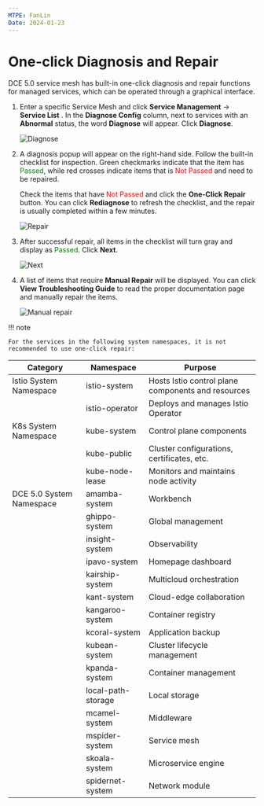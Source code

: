 ```yaml
---
MTPE: FanLin
Date: 2024-01-23
---
```


# One-click Diagnosis and Repair

DCE 5.0 service mesh has built-in one-click diagnosis and repair functions for managed services, which can be operated through a graphical interface.

1. Enter a specific Service Mesh and click __Service Management__ -> __Service List__ .
   In the __Diagnose Config__ column, next to services with an __Abnormal__ status,
   the word __Diagnose__ will appear. Click __Diagnose__.

    ![Diagnose](https://docs.daocloud.io/daocloud-docs-images/docs/en/docs/mspider/user-guide/images/diagnose01.png)

2. A diagnosis popup will appear on the right-hand side. Follow the built-in checklist for inspection.
   Green checkmarks indicate that the item has <span style="color:green">Passed</span>, while red crosses indicate items that is <span style="color:red">Not Passed</span> and need to be repaired.

    Check the items that have <span style="color:red">Not Passed</span> and click the __One-Click Repair__ button.
    You can click __Rediagnose__ to refresh the checklist, and the repair is usually
    completed within a few minutes.

    ![Repair](https://docs.daocloud.io/daocloud-docs-images/docs/en/docs/mspider/user-guide/images/diagnose02.png)

3. After successful repair, all items in the checklist will turn gray and display as
   <span style="color:green">Passed</span>. Click __Next__.

    ![Next](https://docs.daocloud.io/daocloud-docs-images/docs/en/docs/mspider/user-guide/images/diagnose03.png)

4. A list of items that require __Manual Repair__ will be displayed.
   You can click __View Troubleshooting Guide__ to read the proper documentation page and manually repair the items.

    ![Manual repair](https://docs.daocloud.io/daocloud-docs-images/docs/en/docs/mspider/user-guide/images/diagnose04.png)

!!! note

    For the services in the following system namespaces, it is not recommended to use one-click repair:

| Category             | Namespace          | Purpose                        |
| -------------------- | ------------------ | ----------------------------- |
| Istio System Namespace | istio-system       | Hosts Istio control plane components and resources |
|                      | istio-operator     | Deploys and manages Istio Operator |
| K8s System Namespace   | kube-system        | Control plane components      |
|                      | kube-public        | Cluster configurations, certificates, etc. |
|                      | kube-node-lease    | Monitors and maintains node activity |
| DCE 5.0 System Namespace | amamba-system      | Workbench         |
|                      | ghippo-system      | Global management             |
|                      | insight-system     | Observability                 |
|                      | ipavo-system       | Homepage dashboard            |
|                      | kairship-system    | Multicloud orchestration       |
|                      | kant-system        | Cloud-edge collaboration       |
|                      | kangaroo-system    | Container registry              |
|                      | kcoral-system      | Application backup             |
|                      | kubean-system      | Cluster lifecycle management  |
|                      | kpanda-system      | Container management          |
|                      | local-path-storage | Local storage                 |
|                      | mcamel-system      | Middleware                    |
|                      | mspider-system     | Service mesh                  |
|                      | skoala-system      | Microservice engine            |
|                      | spidernet-system   | Network module                |
